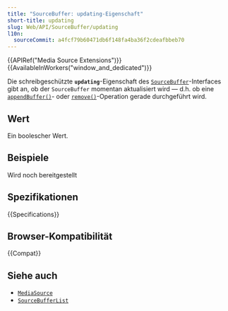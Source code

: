 ```yaml
---
title: "SourceBuffer: updating-Eigenschaft"
short-title: updating
slug: Web/API/SourceBuffer/updating
l10n:
  sourceCommit: a4fcf79b60471db6f148fa4ba36f2cdeafbbeb70
---
```


{{APIRef("Media Source Extensions")}}{{AvailableInWorkers("window_and_dedicated")}}

Die schreibgeschützte **`updating`**-Eigenschaft des
[`SourceBuffer`](/de/docs/Web/API/SourceBuffer)-Interfaces gibt an, ob der `SourceBuffer` momentan aktualisiert wird — d.h. ob eine [`appendBuffer()`](/de/docs/Web/API/SourceBuffer/appendBuffer)- oder [`remove()`](/de/docs/Web/API/SourceBuffer/remove)-Operation gerade durchgeführt wird.

## Wert

Ein boolescher Wert.

## Beispiele

Wird noch bereitgestellt

## Spezifikationen

{{Specifications}}

## Browser-Kompatibilität

{{Compat}}

## Siehe auch

- [`MediaSource`](/de/docs/Web/API/MediaSource)
- [`SourceBufferList`](/de/docs/Web/API/SourceBufferList)
